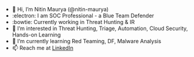 - 👋 Hi, I’m Nitin Maurya (@nitin-maurya)
- :electron: I am SOC Professional - a Blue Team Defender
- :bowtie: Currently working in Threat Hunting & IR
- 👀 I’m interested in Threat Hunting, Triage, Automation, Cloud Security, Hands-on Learning
- 🌱 I’m currently learning Red Teaming, DF, Malware Analysis
- 📫 Reach me at <a href="https://www.linkedin.com/in/maurya-nittin/">LinkedIn</a>
